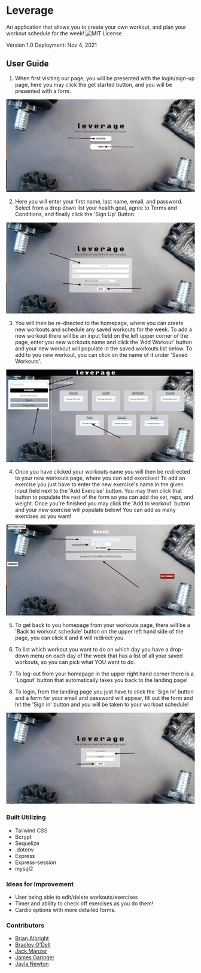 # Leverage
 An application that allows you to create your own workout, and plan your workout schedule for the week!
![MIT License](https://img.shields.io/apm/l/PACK?style=plastic)  

Version 1.0 
Deployment: Nov 4, 2021 

## User Guide 
<!-- Deployed Link  -->
1. When first visiting our page, you will be presented with the login/sign-up page, here you may click the get started button, and you will be presented with a form.

![Landing page](public/src/homepage.jpg)

2. Here you will enter your first name, last name, email, and password. Select from a drop down list your health goal, agree to Terms and Conditions, and finally click the 'Sign Up' Button.

![Sign-up Page](public/src/signup.jpg )

3. You will then be re-directed to the homepage, where you can create new workouts and schedule any saved workouts for the week. To add a new workout there will be an input field on the left upper corner of the page, enter you new workouts name and click the 'Add Workout' button and your new workout will populate in the saved workouts list below. To add to you new workout, you can click on the name of it under 'Saved Workouts'.

![Add New Workout](public/src/addworkout.jpg)

4. Once you have clicked your workouts name you will then be redirected to your new workouts page, where you can add exercises! To add an exercise you just have to enter the new exercise's name in the given input field next to the 'Add Exercise' button. You may then click that button to populate the rest of the form so you can add the set, reps, and weight. Once you're finished you may click the 'Add to workout' button and your new exercise will populate below! You can add as many exercises as you want!

![Add Exercise](public/src/createexercise.jpg)

5. To get back to you homepage from your workouts page, there will be a 'Back to workout schedule' button on the upper left hand side of the page, you can click it and it will redirect you.
6. To list which workout you want to do on which day you have a drop-down menu on each day of the week that has a list of all your saved workouts, so you can pick what YOU want to do.

7. To log-out from your homepage in the upper right hand corner there is a 'Logout' button that automatically takes you back to the landing page!

8. To login, from the landing page you just have to click the 'Sign In' button and a form for your email and password will appear, fill out the form and hit the 'Sign in' button and you will be taken to your workout schedule!

![Log in form](public/src/signin.jpg)
### Built Utilizing
- Tailwind CSS
- Bcrypt
- Sequelize
- .dotenv
- Express
- Express-session
- mysql2
### Ideas for Improvement
- User being able to edit/delete workouts/exercises 
- Timer and ability to check off exercises as you do them!
- Cardio options with more detailed forms.
### Contributors
- [Brian Albright](https://github.com/bmalbright)
- [Bradley O'Dell](https://github.com/BradMW)
- [Jack Manzer](https://github.com/jackmanzer)
- [James Garinger](https://github.com/originator1)
- [Jayla Newton](https://github.com/jayladenae)


